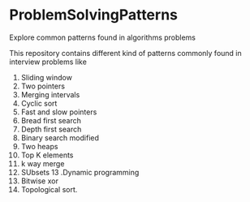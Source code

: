 # ProblemSolvingPatterns
Explore common patterns found in algorithms problems 

This repository contains different kind of patterns commonly found in interview problems like
1. Sliding window
2. Two pointers 
3. Merging intervals
4. Cyclic sort
5. Fast and slow pointers
6. Bread first search
7. Depth first search
8. Binary search modified
9. Two heaps
10. Top K elements
11. k way merge
12. SUbsets
13 .Dynamic programming
14. Bitwise xor
15. Topological sort.
